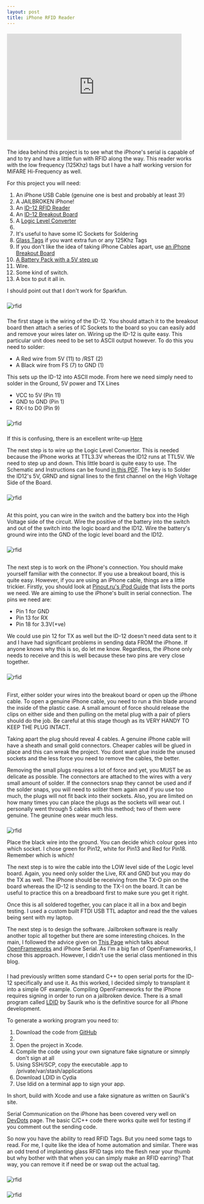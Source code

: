```yaml
--- 
layout: post
title: iPhone RFID Reader
---
```


####
<iframe src="http://player.vimeo.com/video/10133832" width="460" height="280" frameborder="0" webkitAllowFullScreen mozallowfullscreen allowFullScreen></iframe>

###
The idea behind this project is to see what the iPhone's serial is capable of and to try and have a little fun with RFID along the way. This reader works with the low frequency (125Khz) tags but I have a half working version for MiFARE Hi-Frequency as well.

For this project you will need:
<ol>
<li>An iPhone USB Cable (genuine one is best and probably at least 3!)</li>
<li>A JAILBROKEN iPhone!</li>
<li>An <a href="http://www.sparkfun.com/commerce/product_info.php?products_id=8419">ID-12 RFID Reader</a></li>
<li>An <a href="http://www.sparkfun.com/commerce/product_info.php?products_id=8423">ID-12 Breakout Board</a></li>
<li>A <a href="http://www.sparkfun.com/commerce/product_info.php?products_id=8745">Logic Level Converter</a><li>
<li>It's useful to have some IC Sockets for Soldering</li>
<li><a href="http://www.sparkfun.com/commerce/product_info.php?products_id=9416">Glass Tags</a> if you want extra fun or any
125Khz Tags</li>
<li>If you don't like the idea of taking iPhone Cables apart, use <a href="http://www.sparkfun.com/commerce/product_info.php?products_id=8295">an iPhone Breakout Board</a></li>
<li><a href="http://www.sparkfun.com/commerce/product_info.php?products_id=8249">A Battery Pack with a 5V step up</a>
<li>Wire.</li>
<li>Some kind of switch.</li>
<li>A box to put it all in.</li>
</ol>

I should point out that I don't work for Sparkfun.

###
![rfid](http://4.bp.blogspot.com/_WNXP2eEZSdg/S5uZOisQ0MI/AAAAAAAAAoA/NwIthN0PcYY/s320/IMG_0194.JPG)


###
The first stage is the wiring of the ID-12. You should attach it to the breakout board then attach a series of IC Sockets to the board so you can easily add and remove your wires later on. Wiring up the ID-12 is quite easy. This particular unit does need to be set to ASCII  output however. To do this you need to solder:
<ul>  
<li>A Red wire from 5V (11) to /RST (2)</li>
<li>A Black wire from FS (7) to GND (1)</li>
</ul>
This sets up the ID-12 into ASCII mode. From here we need simply need to solder in the Ground, 5V power and TX Lines 
<ul>
<li>VCC to 5V (Pin 11)</li>
<li>GND to GND (Pin 1)</li>
<li>RX-I to D0 (Pin 9)</li>
</ul>

###
![rfid](http://2.bp.blogspot.com/_WNXP2eEZSdg/S5uZOEhsNeI/AAAAAAAAAn4/VBBipUYHjw4/s320/IMG_0193.JPG)

###
If this is confusing, there is an excellent write-up <a href="http://www.instructables.com/id/Weather-proof-Bluetooth-capable-RFID-reader/">Here</a>

The next step is to wire up the Logic Level Convertor. This is needed because the iPhone works at TTL3.3V whereas the ID12 runs at TTL5V. We need  to step up and down. This little board is quite easy to use. The Schematic and Instructions can be found <a href="http://www.sparkfun.com/datasheets/BreakoutBoards/Level-Converter-v10.pdf">in this PDF</a>. The key is to Solder the ID12's 5V, GRND and signal lines to the first channel on the High Voltage Side of the Board. 

###
![rfid](http://2.bp.blogspot.com/_WNXP2eEZSdg/S5uZN4lZ3nI/AAAAAAAAAnw/XEEzpWJfgcA/s1600-h/IMG_0192.JPG)

##
At this point, you can wire in the switch and the battery box into the High Voltage side of the circuit. Wire the positive of the battery into the switch and out of the switch into the logic board and the ID12. Wire the battery's ground wire into the GND of the logic level board and the ID12.

###
![rfid](http://4.bp.blogspot.com/_WNXP2eEZSdg/S5uZOyAjYZI/AAAAAAAAAoI/iDgYkTy65Yo/s1600-h/IMG_0195.JPG)

##
The next step is to work on the iPhone's connection. You should make yourself familiar with the connector. If you use a breakout board, this is quite easy. However, if you are using  an iPhone cable, things are a little trickier. Firstly, you should look at <a href="http://pinouts.ru/PortableDevices/ipod_pinout.shtml">Pinout.ru's iPod Guide</a> that lists the ports we need. We are aiming to use the iPhone's built in serial connection. The pins we need are:

<ul>
<li>Pin 1 for GND</li>
<li>Pin 13 for RX</li>
<li>Pin 18 for 3.3V(+ve)</li>
</ul>

We could use pin 12 for TX as well but the ID-12 doesn't need data sent to it and I have had significant problems in sending data FROM the iPhone. If anyone knows why this is so, do let me know. Regardless, the iPhone only needs to receive and this is well because these two pins are very close together.

###
![rfid](http://2.bp.blogspot.com/_WNXP2eEZSdg/S5uhRnr66CI/AAAAAAAAAoY/_WuR7bLHYj8/s1600-h/IMG_0199.JPG)

##
First, either solder your wires into the breakout board or open up the iPhone cable. To open a genuine iPhone cable, you need to run a thin blade around the inside of the plastic case.  A small amount of force should release the clips on either side and then pulling on the metal plug with a pair of pliers should do the job. Be careful at this stage though as its  VERY HANDY TO KEEP THE PLUG INTACT. 

Taking apart the plug should reveal 4 cables. A genuine iPhone cable will have a sheath and small gold connectors. Cheaper cables will be glued in place and this can wreak the project. You dont want glue inside the unused sockets and the less force you need to remove the cables, the better.

Removing the small plugs requires a lot of force and yet, you MUST be as delicate as possible. The connectors are attached to the wires with a very small amount of solder. If the connectors snap they cannot be used and if the solder snaps, you will need to solder them again and if you use too much, the plugs will not fit back into their sockets. Also, you are limited on how many times you can place the plugs as the sockets will wear out. I personally went through 5 cables with this method; two of them were genuine. The geunine ones wear much less.

###
![rfid](http://3.bp.blogspot.com/_WNXP2eEZSdg/S5uhR6vCU3I/AAAAAAAAAog/X_yiQNPtu_o/s1600-h/IMG_0200.JPG)

Place the black wire into the ground. You can decide which colour goes into which socket. I chose green for Pin12, white for Pin13 and Red for Pin18. Remember which is which!

The next step is to wire the cable into the LOW level side of the Logic level board. Again, you need only solder the Live, RX and GND but you may do the TX as well. The iPhone should be receiving from the TX-O pin on the board whereas the ID-12 is sending to the TX-I on the board. It can be useful to practice this on a breadboard first to make sure you get it right.

Once this is all soldered together, you can place it all in a box and begin testing. I used a custom built FTDI USB TTL adaptor and read the the values being sent with my laptop.

The next step is to design the software. Jailbroken software is really another topic all together but there are some interesting choices. In the main, I followed the advice given on <a href="http://hcgilje.wordpress.com/2010/02/15/iphone-serial-communication/">This Page</a> which talks about <a href="http://www.openframeworks.cc/">OpenFrameworks</a> and iPhone Serial. As I'm a big fan of OpenFrameworks, I chose this approach. However, I didn't use the serial class mentioned in this blog.

###
I had previously written some standard C++ to open serial ports for the ID-12 specifically and use it. As this worked, I decided simply to transplant it into a simple OF example. Compiling OpenFrameworks for the iPhone requires signing in order to run on a jailbroken device. There is a small program called <a href="http://www.saurik.com/id/8">LDID</a> by Saurik who is the definitive source for all iPhone development.

To generate a working program you need to:
<ol>
<li>Download the code from <a href="http://github.com/OniDaito/iPhoneRFID">GitHub</a><li>
<li>Open the project in Xcode.</li>
<li>Compile the code using your own signature fake signature or simnply don't sign at all</li>
<li>Using SSH/SCP, copy the executable .app to /private/var/stash/applications</li>
<li>Download LDID in Cydia</li>
<li>Use ldid on a terminal app to sign your app.</li>
</ol>
In short, build with Xcode and use a fake signature as written on Saurik's site.

Serial Communication on the iPhone has been covered very well on <a href="http://devdot.wikispaces.com/Iphone+Serial+Port+Tutorial">DevDots</a> page. The basic C/C++ code there
works quite well for testing if you comment out the sending code.

So now you have the ability to read RFID Tags. But you need some tags to read. For me, I quite like the idea of home automation and similar. There was an odd trend of implanting glass RFID tags into the flesh near your thumb but why bother with that when you can simply make an RFID earring? That way, you can remove it if need be or swap out the actual tag.

###
![rfid](http://3.bp.blogspot.com/_WNXP2eEZSdg/S5uZV3xK4jI/AAAAAAAAAoQ/Z5Be4iI0x4s/s1600-h/IMG_0196.JPG)


###
![rfid](http://4.bp.blogspot.com/_WNXP2eEZSdg/S5uZNwVPgyI/AAAAAAAAAno/GvzTy-02ZS8/s1600-h/earing-in.jpg)

